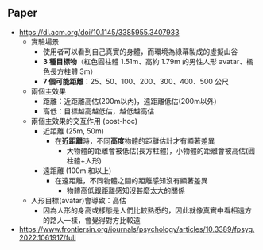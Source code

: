 ## Paper
- https://dl.acm.org/doi/10.1145/3385955.3407933
	- 實驗場景
		- 使用者可以看到自己真實的身體，而環境為綠幕製成的虛擬山谷
		- **3 種目標物**（紅色圓柱體 1.51m、高約 1.79m 的男性人形 avatar、橘色長方柱體 3m）
		- **7 個可能距離**：25、50、100、200、300、400、500 公尺
	- 兩個主效果
		- 距離：近距離高估(200m以內)，遠距離低估(200m以外)
		- 高低：目標越高越低估，越低越高估
	- 兩個主效果的交互作用 (post-hoc)
		- 近距離 (25m, 50m)
			- 在**近距離**時，不同**高度**物體的距離估計才有顯著差異
				- 大物體的距離會被低估(長方柱體)，小物體的距離會被高估(圓柱體+人形)
		- 遠距離 (100m 和以上)
			- 在遠距離，不同物體之間的距離感知沒有顯著差異
				- 物體高低跟距離感知沒甚麼太大的關係
	- 人形目標(avatar)會導致：高估
		- 因為人形的身高或樣態是人們比較熟悉的，因此就像真實中看相遠方的路人一樣，會覺得對方比較遠
- https://www.frontiersin.org/journals/psychology/articles/10.3389/fpsyg.2022.1061917/full